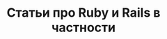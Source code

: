 ---
layout: posts_by_category
categories: ruby-on-rails
title: "Статьи про Ruby и Rails в частности"
permalink: /category/ruby-on-rails
---